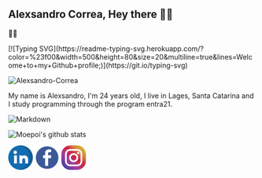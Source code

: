 ## Alexsandro Correa, Hey there 🙋‍♂️
🧑‍💻
<p>[![Typing SVG](https://readme-typing-svg.herokuapp.com/?color=%23f00&width=500&height=80&size=20&multiline=true&lines=Welcome+to+my+Github+profile;)](https://git.io/typing-svg)

</p>


<p align="left">
  <img
    src="https://komarev.com/ghpvc/?username=Alexsandro-Correa"
    alt="Alexsandro-Correa"
  />
</p>


My name is Alexsandro, I'm 24 years old, I live in Lages, Santa Catarina and I study programming through the program entra21. 

![Markdown](https://img.shields.io/badge/-Markdown-black?style=flat&logo=markdown)&nbsp;

![Moepoi's github stats](https://bad-apple-github-readme.vercel.app/api?show_bg=1&username=Alexsandro-Correa)
<p align="left">
      <a href="https://www.linkedin.com/in/alexsandro-correa-088572238/"><img src="logolinkedin.png" alt="linkedin"/></a>
      <a href="https://www.facebook.com/alexsandro.rosamatos/"><img src="logo-facebook50.png" alt="facebook"/></a>
  <a href="https://www.instagram.com/alexsandro_crm/"><img src="logo instagram.png" alt="instagram"/></a>
  